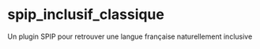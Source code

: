# spip_inclusif_classique
Un plugin SPIP pour retrouver une langue française naturellement inclusive
